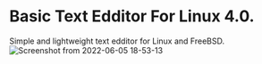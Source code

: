 #   Basic Text Edditor For Linux 4.0.
Simple and lightweight text edditor for Linux and FreeBSD.
![Screenshot from 2022-06-05 18-53-13](https://user-images.githubusercontent.com/52569279/172063734-aafcbedd-1337-4d56-a076-fedb22a9e22b.png)
